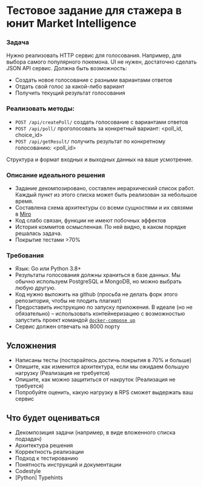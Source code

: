 # Тестовое задание для стажера в юнит Market Intelligence

### Задача
Нужно реализовать HTTP сервис для голосования. Например, для выбора самого популярного покемона. UI не нужен, достаточно сделать JSON API сервис. Должна быть возможность:

- Создать новое голосование с разными вариантами ответов
- Отдать свой голос за какой-либо вариант
- Получить текущий результат голосования

### Реализовать методы:
- `POST /api/createPoll/` создать голосование c вариантами ответов
- `POST /api/poll/` проголосовать за конкретный вариант: <poll_id, choice_id>
- `POST /api/getResult/` получить результат по конкретному голосованию: <poll_id>

Структура и формат входных и выходных данных на ваше усмотрение.

### Описание идеального решения
- Задание декомпозировано, составлен иерархический список работ. Каждый пункт из этого списка может быть реализован за небольшое время.
- Составлена схема архитектуры со всеми сущностями и их связями в [Miro](https://miro.com)
- Код слабо связан, функции не имеют побочных эффектов
- История коммитов осмысленная. По ней видно, в каком порядке решалась задача.
- Покрытие тестами >70%

### Требования
- Язык: Go или Python 3.8+
- Результаты голосования должны храниться в базе данных. Мы обычно используем PostgreSQL и MongoDB, но можно выбрать любую другую.
- Код нужно выложить на github (просьба не делать форк этого репозитория, чтобы не плодить плагиат)
- Предоставить инструкцию по запуску приложения. В идеале (но не обязательно) – использовать контейнеризацию с возможностью запустить проект командой [`docker-compose up`](https://docs.docker.com/compose/)
- Сервис должен отвечать на 8000 порту

## Усложнения
- Написаны тесты (постарайтесь достичь покрытия в 70% и больше)
- Опишите, как изменится архитектура, если мы ожидаем большую нагрузку (Реализация не требуется)
- Опишите, как можно защититься от накруток (Реализация не требуется)
- Попробуйте оценить, какую нагрузку в RPS сможет выдержать ваш сервис

## Что будет оцениваться
- Декомпозиция задачи (например, в виде вложенного списка подзадач)
- Архитектура решения
- Корректность реализации
- Подход к тестированию
- Понятность инструкций и документации
- Codestyle
- [Python] Typehints


